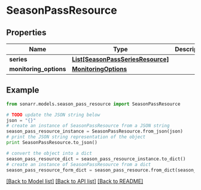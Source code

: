 # SeasonPassResource


## Properties
Name | Type | Description | Notes
------------ | ------------- | ------------- | -------------
**series** | [**List[SeasonPassSeriesResource]**](SeasonPassSeriesResource.md) |  | [optional] 
**monitoring_options** | [**MonitoringOptions**](MonitoringOptions.md) |  | [optional] 

## Example

```python
from sonarr.models.season_pass_resource import SeasonPassResource

# TODO update the JSON string below
json = "{}"
# create an instance of SeasonPassResource from a JSON string
season_pass_resource_instance = SeasonPassResource.from_json(json)
# print the JSON string representation of the object
print SeasonPassResource.to_json()

# convert the object into a dict
season_pass_resource_dict = season_pass_resource_instance.to_dict()
# create an instance of SeasonPassResource from a dict
season_pass_resource_form_dict = season_pass_resource.from_dict(season_pass_resource_dict)
```
[[Back to Model list]](../README.md#documentation-for-models) [[Back to API list]](../README.md#documentation-for-api-endpoints) [[Back to README]](../README.md)



